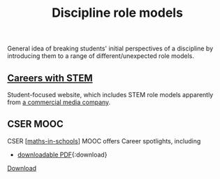 ﻿---
backlinks:
- title: 'Teaching '
  url: /memex/sense/Teaching/teaching.html
tags: teaching
title: Discipline role models
type: note
---
General idea of breaking students' initial perspectives of a discipline by introducing them to a range of different/unexpected role models.

## [Careers with STEM](https://careerswithstem.com.au/profile-category/maths-careers/#gsc.tab=0)

Student-focused website, which includes STEM role models apparently from [a commercial media company](https://refractionmedia.com.au/).

## CSER MOOC

CSER [[maths-in-schools]] MOOC offers Career spotlights, including

- [downloadable PDF](./Mathematics/resources/career-spotlights.pdf){:download}

<a href="./Mathematics/resources/career-spotlights.pdf" download>Download</a>

[//begin]: # "Autogenerated link references for markdown compatibility"
[maths-in-schools]: Mathematics/maths-in-schools "Maths in Schools Online: Year 7 - 10 course"
[//end]: # "Autogenerated link references"
